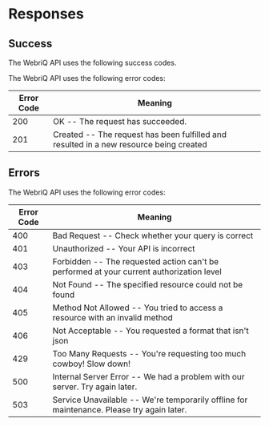 # Responses

## Success

<aside class="notice">The WebriQ API uses the following success codes.</aside>

The WebriQ API uses the following error codes:


Error Code | Meaning
---------- | -------
200 | OK -- The request has succeeded.
201 | Created -- The request has been fulfilled and resulted in a new resource being created



## Errors

<aside class="notice">The WebriQ API uses the following error codes:</aside>

Error Code | Meaning
---------- | -------
400 | Bad Request -- Check whether your query is correct
401 | Unauthorized -- Your API is incorrect
403 | Forbidden -- The requested action can't be performed at your current authorization level
404 | Not Found -- The specified resource could not be found
405 | Method Not Allowed -- You tried to access a resource with an invalid method
406 | Not Acceptable -- You requested a format that isn't json
429 | Too Many Requests -- You're requesting too much cowboy! Slow down!
500 | Internal Server Error -- We had a problem with our server. Try again later.
503 | Service Unavailable -- We're temporarily offline for maintenance. Please try again later.
